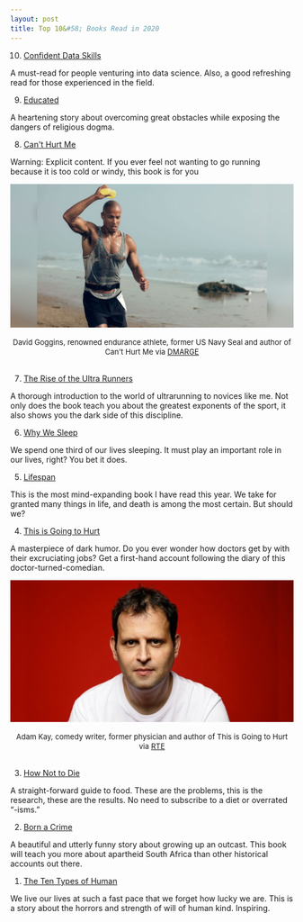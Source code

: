 ```yaml
---
layout: post
title: Top 10&#58; Books Read in 2020
---
```



<ol start="10">
  <li> <a href="https://www.goodreads.com/book/show/34951858-confident-data-skills?ac=1&from_search=true&qid=ZYO9xOziWH&rank=1">Confident Data Skills</a></li>
</ol>

A must-read for people venturing into data science. Also, a good refreshing read for those experienced in the field.  

<ol start="9">
  <li> <a href="https://www.goodreads.com/book/show/35133922-educated?ac=1&from_search=true&qid=Nh6Wt9CGfg&rank=1">Educated</a></li>
</ol>

A heartening story about overcoming great obstacles while exposing the dangers of religious dogma.  

<ol start="8">
  <li> <a href="https://www.goodreads.com/book/show/41721428-can-t-hurt-me?ac=1&from_search=true&qid=gHsDu04uWY&rank=1s">Can't Hurt Me</a></li>
</ol>

Warning: Explicit content. If you ever feel not wanting to go running because it is too cold or windy, this book is for you

![](/asset/screenshot/2020-12-18-top-10-books-2020-img01.jpg)

<font size="-1"><center><span>David Goggins, renowned endurance athlete, former US Navy Seal and author of Can't Hurt Me via <a href="https://www.dmarge.com/2019/09/david-goggins-latest-workout.html">DMARGE</a></span></center></font>
<br>

<ol start="7">
  <li> <a href="https://www.goodreads.com/book/show/41817453-the-rise-of-the-ultra-runners?ac=1&from_search=true&qid=VLO7JOmseL&rank=1">The Rise of the Ultra Runners</a></li>
</ol>

A thorough introduction to the world of ultrarunning to novices like me. Not only does the book teach you about the greatest exponents of the sport, it also shows you the dark side of this discipline.  

<ol start="6">
  <li> <a href="https://www.goodreads.com/book/show/34466963-why-we-sleep?ac=1&from_search=true&qid=jO5WclDjYq&rank=1">Why We Sleep</a></li>
</ol>

We spend one third of our lives sleeping. It must play an important role in our lives, right? You bet it does. 

<ol start="5">
  <li> <a href="https://www.goodreads.com/book/show/43723901-lifespan?ac=1&from_search=true&qid=DlLOzHZSEe&rank=1">Lifespan</a></li>
</ol>

This is the most mind-expanding book I have read this year. We take for granted many things in life, and death is among the most certain. But should we? 

<ol start="4">
  <li> <a href="https://www.goodreads.com/book/show/35510008-this-is-going-to-hurt?ac=1&from_search=true&qid=RsCwdvyWRC&rank=1">This is Going to Hurt</a></li>
</ol>

A masterpiece of dark humor. Do you ever wonder how doctors get by with their excruciating jobs? Get a first-hand account following the diary of this doctor-turned-comedian. 

![](/asset/screenshot/2020-12-18-top-10-books-2020-img02.jpg)

<font size="-1"><center><span>Adam Kay, comedy writer, former physician and author of This is Going to Hurt via <a href="https://www.rte.ie/lifestyle/living/2019/1029/1087270-adam-kay-a-lot-of-doctors-turn-to-alcohol/">RTE</a></span></center></font>
<br>

<ol start="3">
  <li> <a href="https://www.goodreads.com/book/show/25663961-how-not-to-die?ac=1&from_search=true&qid=38PcxahqoY&rank=1">How Not to Die</a></li>
</ol>

A straight-forward guide to food. These are the problems, this is the research, these are the results. No need to subscribe to a diet or overrated “-isms.”   

<ol start="2">
  <li> <a href="https://www.goodreads.com/book/show/29780253-born-a-crime?ac=1&from_search=true&qid=Wj9JtMRfnH&rank=1">Born a Crime</a></li>
</ol>

A beautiful and utterly funny story about growing up an outcast. This book will teach you more about apartheid South Africa than other historical accounts out there. 

<ol start="1">
  <li> <a href="https://www.goodreads.com/book/show/40920818-the-ten-types-of-human?ac=1&from_search=true&qid=vIEDmysnKX&rank=1">The Ten Types of Human</a></li>
</ol>

We live our lives at such a fast pace that we forget how lucky we are. This is a story about the horrors and strength of will of human kind. Inspiring. 


